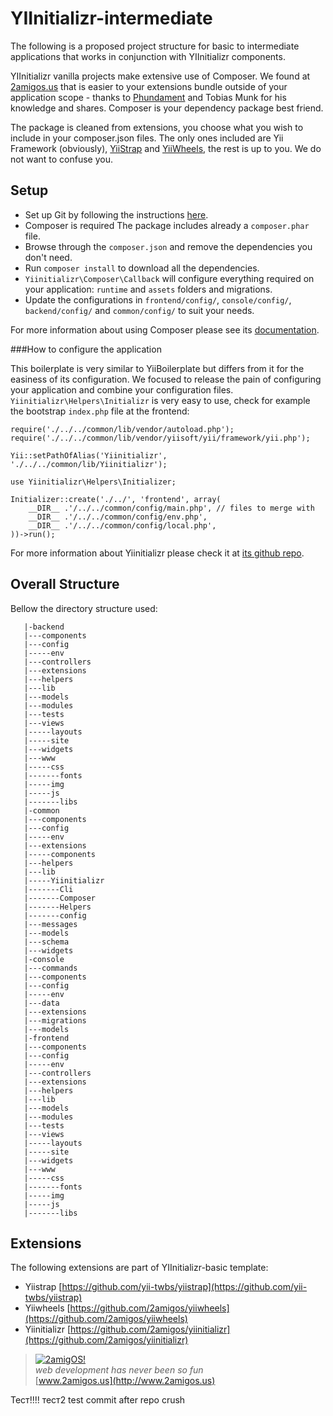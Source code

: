 YIInitializr-intermediate
=======
The following is a proposed project structure for basic to intermediate applications that works in conjunction with YIInitializr components. 

YIInitializr vanilla projects make extensive use of Composer. We found at [2amigos.us](http://2amigos.us) that is easier to your extensions bundle outside of your application scope - thanks to [Phundament](http://phundament.com) and Tobias Munk for his knowledge and shares. Composer is your dependency package best friend. 

The package is cleaned from extensions, you choose what you wish to include in your composer.json files. The only ones included are Yii Framework (obviously), [YiiStrap](https://github.com/yii-twbs/yiistrap) and [YiiWheels](https://github.com/2amigos/yiiwheels), the rest is up to you. We do not want to confuse you. 


## Setup

 * Set up Git by following the instructions [here](https://help.github.com/articles/set-up-git).
 * Composer is required The package includes already a `composer.phar` file. 
 * Browse through the `composer.json` and remove the dependencies you don't need.
 * Run `composer install` to download all the dependencies.
 * `Yiinitializr\Composer\Callback` will configure everything required on your application: `runtime` and `assets` folders and migrations.
 * Update the configurations in `frontend/config/`, `console/config/`, `backend/config/` and `common/config/` to suit your needs.

For more information about using Composer please see its [documentation](http://getcomposer.org/doc/).

###How to configure the application

This boilerplate is very similar to YiiBoilerplate but differs from it for the easiness of its configuration. We focused to release the pain of configuring your application and combine your configuration files. `Yiinitializr\Helpers\Initializr` is very easy to use, check for example the bootstrap `index.php` file at the frontend:

```
require('./../../common/lib/vendor/autoload.php');
require('./../../common/lib/vendor/yiisoft/yii/framework/yii.php');

Yii::setPathOfAlias('Yiinitializr', './../../common/lib/Yiinitializr');

use Yiinitializr\Helpers\Initializer;

Initializer::create('./../', 'frontend', array(
	__DIR__ .'/../../common/config/main.php', // files to merge with
	__DIR__ .'/../../common/config/env.php',
	__DIR__ .'/../../common/config/local.php',
))->run();
```

For more information about Yiinitializr please check it at [its github repo](https://github.com/2amigos/yiinitializr).

## Overall Structure

Bellow the directory structure used:

```
   |-backend
   |---components
   |---config
   |-----env
   |---controllers
   |---extensions
   |---helpers
   |---lib
   |---models
   |---modules
   |---tests
   |---views
   |-----layouts
   |-----site
   |---widgets
   |---www
   |-----css
   |-------fonts
   |-----img
   |-----js
   |-------libs
   |-common
   |---components
   |---config
   |-----env
   |---extensions
   |-----components
   |---helpers
   |---lib
   |-----Yiinitializr
   |-------Cli
   |-------Composer
   |-------Helpers
   |-------config
   |---messages
   |---models
   |---schema
   |---widgets
   |-console
   |---commands
   |---components
   |---config
   |-----env
   |---data
   |---extensions
   |---migrations
   |---models
   |-frontend
   |---components
   |---config
   |-----env
   |---controllers
   |---extensions
   |---helpers
   |---lib
   |---models
   |---modules
   |---tests
   |---views
   |-----layouts
   |-----site
   |---widgets
   |---www
   |-----css
   |-------fonts
   |-----img
   |-----js
   |-------libs
```


## Extensions

The following extensions are part of YIInitializr-basic template:

 * Yiistrap [https://github.com/yii-twbs/yiistrap](https://github.com/yii-twbs/yiistrap)
 * Yiiwheels [https://github.com/2amigos/yiiwheels](https://github.com/2amigos/yiiwheels)
 * Yiinitializr [https://github.com/2amigos/yiinitializr](https://github.com/2amigos/yiinitializr)

> [![2amigOS!](http://www.gravatar.com/avatar/55363394d72945ff7ed312556ec041e0.png)](http://www.2amigos.us)    
<i>web development has never been so fun</i>  
[www.2amigos.us](http://www.2amigos.us) 


Тест!!!!
тест2
test commit after repo crush